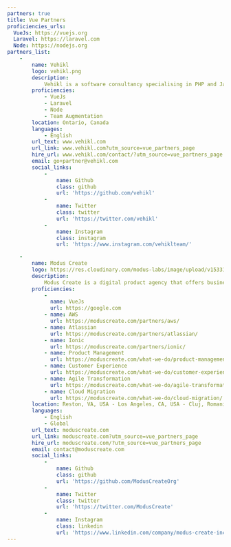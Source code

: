 ```yaml
---
partners: true
title: Vue Partners
proficiencies_urls:
  VueJs: https://vuejs.org
  Laravel: https://laravel.com
  Node: https://nodejs.org
partners_list:
    -
        name: Vehikl
        logo: vehikl.png
        description:
            Vehikl is a software consultancy specialising in PHP and JavaScript.
        proficiencies:
            - VueJs
            - Laravel
            - Node
            - Team Augmentation
        location: Ontario, Canada
        languages:
            - English
        url_text: www.vehikl.com
        url_link: www.vehikl.com?utm_source=vue_partners_page
        hire_url: www.vehikl.com/contact/?utm_source=vue_partners_page
        email: go+partner@vehikl.com
        social_links:
            -
                name: Github
                class: github
                url: 'https://github.com/vehikl'
            -
                name: Twitter
                class: twitter
                url: 'https://twitter.com/vehikl'
            -
                name: Instagram
                class: instagram
                url: 'https://www.instagram.com/vehiklteam/'

    -
        name: Modus Create
        logo: https://res.cloudinary.com/modus-labs/image/upload/v1533109874/modus/logo-vertical-black.svg
        description:
            Modus Create is a digital product agency that offers business and product strategy consulting, customer experience, cloud services, and Agile software delivery. Our official partnerships with Vue.JS, AWS, GitHub, Atlassian, Cloudflare, and Ionic Framework mean we build client solutions with the latest and greatest technologies.
        proficiencies:
            - 
              name: VueJs
              url: https://google.com
            - name: AWS
              url: https://moduscreate.com/partners/aws/
            - name: Atlassian
              url: https://moduscreate.com/partners/atlassian/
            - name: Ionic
              url: https://moduscreate.com/partners/ionic/
            - name: Product Management
              url: https://moduscreate.com/what-we-do/product-management/
            - name: Customer Experience
              url: https://moduscreate.com/what-we-do/customer-experience/
            - name: Agile Transformation
              url: https://moduscreate.com/what-we-do/agile-transformation/
            - name: Cloud Migration
              url: https://moduscreate.com/what-we-do/cloud-migration/
        location: Reston, VA, USA - Los Angeles, CA, USA - Cluj, Romania - San José, Costa Rica
        languages:
            - English
            - Global
        url_text: moduscreate.com
        url_link: moduscreate.com?utm_source=vue_partners_page
        hire_url: moduscreate.com/?utm_source=vue_partners_page
        email: contact@moduscreate.com
        social_links:
            -
                name: Github
                class: github
                url: 'https://github.com/ModusCreateOrg'
            -
                name: Twitter
                class: twitter
                url: 'https://twitter.com/ModusCreate'
            -
                name: Instagram
                class: linkedin
                url: 'https://www.linkedin.com/company/modus-create-inc'
---
```

